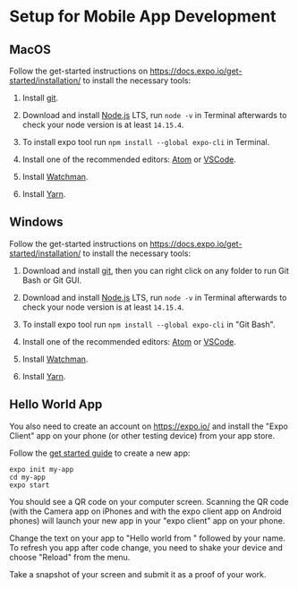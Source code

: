 # Setup for Mobile App Development


## MacOS
Follow the get-started instructions on https://docs.expo.io/get-started/installation/ to install the necessary tools:
1. Install [git](https://git-scm.com/download/mac).

2. Download and install [Node.js](https://nodejs.org/) LTS, run `node -v` in Terminal afterwards to check your node version is at least `14.15.4`.

3. To install expo tool run `npm install --global expo-cli` in Terminal.

4. Install one of the recommended editors: [Atom](https://flight-manual.atom.io/getting-started/sections/installing-atom/#platform-mac) or [VSCode](https://code.visualstudio.com/download).

5. Install [Watchman](https://facebook.github.io/watchman/docs/install).

6. Install [Yarn](https://classic.yarnpkg.com/en/docs/install#mac-stable).

## Windows
Follow the get-started instructions on https://docs.expo.io/get-started/installation/ to install the necessary tools:
1. Download and install [git](https://gitforwindows.org/), then you can right click on any folder to run Git Bash or Git GUI.

2. Download and install [Node.js](https://nodejs.org/) LTS, run `node -v` in Terminal afterwards to check your node version is at least `14.15.4`.

3. To install expo tool run `npm install --global expo-cli` in "Git Bash".

4. Install one of the recommended editors: [Atom](https://flight-manual.atom.io/getting-started/sections/installing-atom/#platform-mac) or [VSCode](https://code.visualstudio.com/download).

5. Install [Watchman](https://facebook.github.io/watchman/docs/install).

6. Install [Yarn](https://classic.yarnpkg.com/en/docs/install#mac-stable).

## Hello World App
You also need to create an account on https://expo.io/ and install the "Expo Client" app on your phone (or other testing device) from your app store.

Follow the [get started guide](https://docs.expo.io/get-started/create-a-new-app/) to create a new app:
```
expo init my-app
cd my-app
expo start
```

You should see a QR code on your computer screen. Scanning the QR code (with the Camera app on iPhones and with the expo client app on Android phones) will launch your new app in your "expo client" app on your phone.

Change the text on your app to "Hello world from " followed by your name. To refresh you app after code change, you need to shake your device and choose "Reload" from the menu.

Take a snapshot of your screen and submit it as a proof of your work.
